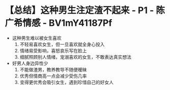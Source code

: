 # 【总结】这种男生注定渣不起来 - P1 - 陈广希情感 - BV1mY41187Pf

-   这种男生难以被女生喜欢
    1.  不轻易喜欢女生，但一旦喜欢就全身心投入
    2.  情绪易受影响，喜怒哀乐写在脸上
    3.  细腻照顾别人情绪，宠溺喜欢的女生，不敢表达真实想法
-   好男人身边异性少
    1.  不能做渣男，教养教导不随便暧昧
    2.  优秀但情商高一点会减少受伤几率
    3.  变得更优秀会吸引女生，遇到珍惜自己的好女人